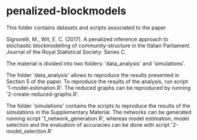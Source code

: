 # penalized-blockmodels

This folder contains datasets and scripts associated to the paper

Signorelli, M., Wit, E. C. (2017). A penalized inference approach to stochastic blockmodelling of community-structure in the Italian Parliament. Journal of the Royal Statistical Society: Series C.

The material is divided into two folders: 'data_analysis' and 'simulations'.

The folder 'data_analysis' allows to reproduce the results presented in Section 5 of the paper. To reproduce the results of the analysis, run script '1-model-estimation.R'. The reduced graphs can be reproduced by running '2-create-reduced-graphs.R'.

The folder 'simulations' contains the scripts to reproduce the results of the simulations in the Supplementary Material. The networks can be generated running script '1_network_generation.R', whereas model estimation, model selection and the evaluation of accuracies can be done with script '2-model_selection.R'
